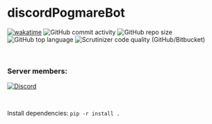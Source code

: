 # discordPogmareBot

[![wakatime](https://wakatime.com/badge/github/BonHowi/discordBot.svg)](https://wakatime.com/badge/github/BonHowi/discordBot) 
![GitHub commit activity](https://img.shields.io/github/commit-activity/w/BonHowi/discordPogmareBot) 
![GitHub repo size](https://img.shields.io/github/repo-size/BonHowi/discordPogmareBot) 
![GitHub top language](https://img.shields.io/github/languages/top/BonHowi/discordPogmareBot) 
![Scrutinizer code quality (GitHub/Bitbucket)](https://img.shields.io/scrutinizer/quality/g/BonHowi/discordPogmareBot) 

[comment]: <![GitHub repo file count](https://img.shields.io/github/directory-file-count/BonHowi/discordPogmareBot)>

<br />

### Server members:   
[![Discord](https://img.shields.io/discord/871434324023599155?logo=server)](https://discord.gg/Kt35Jtc5nT)


<br />
 
Install dependencies:
`pip -r install .`

